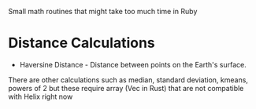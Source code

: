 Small math routines that might take too much time in Ruby 

# Distance Calculations
* Haversine Distance - Distance between points on the Earth's surface.

There are other calculations such as median, standard deviation, kmeans, powers of 2 but these require array (Vec in Rust) that are not compatible with Helix right now